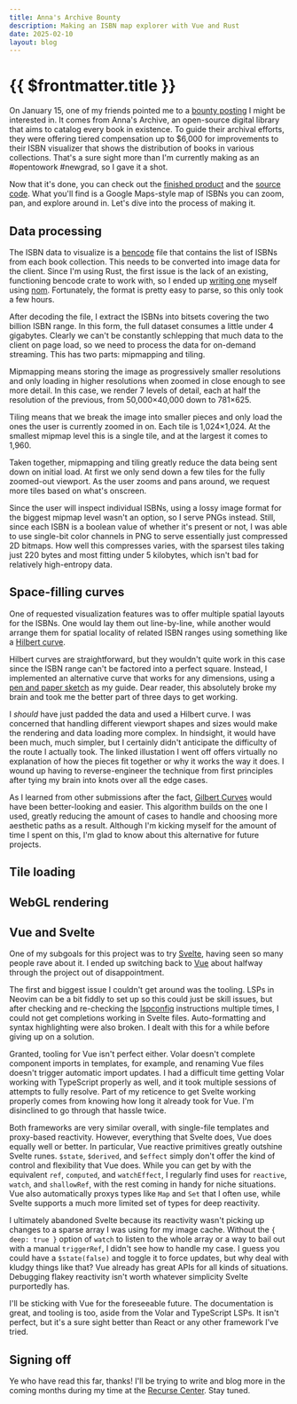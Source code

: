 ```yaml
---
title: Anna's Archive Bounty
description: Making an ISBN map explorer with Vue and Rust
date: 2025-02-10
layout: blog
---
```


# {{ $frontmatter.title }}

On January 15, one of my friends pointed me to a [bounty posting](https://annas-archive.org/blog/all-isbns.html) I might be interested in. It comes from Anna's Archive, an open-source digital library that aims to catalog every book in existence. To guide their archival efforts, they were offering tiered compensation up to \$6,000 for improvements to their ISBN visualizer that shows the distribution of books in various collections. That's a sure sight more than I'm currently making as an #opentowork #newgrad, so I gave it a shot. 

Now that it's done, you can check out the [finished product](https://isbn.timharding.co/) and the [source code](https://github.com/tim-harding/all-isbns). What you'll find is a Google Maps-style map of ISBNs you can zoom, pan, and explore around in. Let's dive into the process of making it. 

## Data processing

The ISBN data to visualize is a [bencode](https://en.wikipedia.org/wiki/Bencode) file that contains the list of ISBNs from each book collection. This needs to be converted into image data for the client. Since I'm using Rust, the first issue is the lack of an existing, functioning bencode crate to work with, so I ended up [writing one](https://github.com/tim-harding/bencode-rs) myself using [nom](https://github.com/rust-bakery/nom). Fortunately, the format is pretty easy to parse, so this only took a few hours. 

After decoding the file, I extract the ISBNs into bitsets covering the two billion ISBN range. In this form, the full dataset consumes a little under 4 gigabytes. Clearly we can't be constantly schlepping that much data to the client on page load, so we need to process the data for on-demand streaming. This has two parts: mipmapping and tiling. 

Mipmapping means storing the image as progressively smaller resolutions and only loading in higher resolutions when zoomed in close enough to see more detail. In this case, we render 7 levels of detail, each at half the resolution of the previous, from 50,000×40,000 down to 781×625. 

Tiling means that we break the image into smaller pieces and only load the ones the user is currently zoomed in on. Each tile is 1,024×1,024. At the smallest mipmap level this is a single tile, and at the largest it comes to 1,960. 

Taken together, mipmapping and tiling greatly reduce the data being sent down on initial load. At first we only send down a few tiles for the fully zoomed-out viewport. As the user zooms and pans around, we request more tiles based on what's onscreen. 

Since the user will inspect individual ISBNs, using a lossy image format for the biggest mipmap level wasn't an option, so I serve PNGs instead. Still, since each ISBN is a boolean value of whether it's present or not, I was able to use single-bit color channels in PNG to serve essentially just compressed 2D bitmaps. How well this compresses varies, with the sparsest tiles taking just 220 bytes and most fitting under 5 kilobytes, which isn't bad for relatively high-entropy data. 

## Space-filling curves

One of requested visualization features was to offer multiple spatial layouts for the ISBNs. One would lay them out line-by-line, while another would arrange them for spatial locality of related ISBN ranges using something like a [Hilbert curve](https://youtu.be/3s7h2MHQtxc?si=Ws_UxVacn_s3AkrV&t=237). 

Hilbert curves are straightforward, but they wouldn't quite work in this case since the ISBN range can't be factored into a perfect square. Instead, I implemented an alternative curve that works for any dimensions, using a [pen and paper sketch](https://lutanho.net/pic2html/draw_sfc.html) as my guide. Dear reader, this absolutely broke my brain and took me the better part of three days to get working. 

I _should_ have just padded the data and used a Hilbert curve. I was concerned that handling different viewport shapes and sizes would make the rendering and data loading more complex. In hindsight, it would have been much, much simpler, but I certainly didn't anticipate the difficulty of the route I actually took. The linked illustation I went off offers virtually no explanation of how the pieces fit together or why it works the way it does. I wound up having to reverse-engineer the technique from first principles after tying my brain into knots over all the edge cases. 

As I learned from other submissions after the fact, [Gilbert Curves](https://github.com/jakubcerveny/gilbert?tab=readme-ov-file) would have been better-looking and easier. This algorithm builds on the one I used, greatly reducing the amount of cases to handle and choosing more aesthetic paths as a result. Although I'm kicking myself for the amount of time I spent on this, I'm glad to know about this alternative for future projects. 

## Tile loading

## WebGL rendering

## Vue and Svelte

One of my subgoals for this project was to try [Svelte](https://svelte.dev/), having seen so many people rave about it. I ended up switching back to [Vue](https://vuejs.org/) about halfway through the project out of disappointment. 

The first and biggest issue I couldn't get around was the tooling. LSPs in Neovim can be a bit fiddly to set up so this could just be skill issues, but after checking and re-checking the [lspconfig](https://github.com/neovim/nvim-lspconfig/blob/master/doc/configs.md#svelte) instructions multiple times, I could not get completions working in Svelte files. Auto-formatting and syntax highlighting were also broken. I dealt with this for a while before giving up on a solution. 

Granted, tooling for Vue isn't perfect either. Volar doesn't complete component imports in templates, for example, and renaming Vue files doesn't trigger automatic import updates. I had a difficult time getting Volar working with TypeScript properly as well, and it took multiple sessions of attempts to fully resolve. Part of my reticence to get Svelte working properly comes from knowing how long it already took for Vue. I'm disinclined to go through that hassle twice. 

Both frameworks are very similar overall, with single-file templates and proxy-based reactivity. However, everything that Svelte does, Vue does equally well or better. In particular, Vue reactive primitives greatly outshine Svelte runes. `$state`, `$derived`, and `$effect` simply don't offer the kind of control and flexibility that Vue does. While you can get by with the equivalent `ref`, `computed`, and `watchEffect`, I regularly find uses for `reactive`, `watch`, and `shallowRef`, with the rest coming in handy for niche situations. Vue also automatically proxys types like `Map` and `Set` that I often use, while Svelte supports a much more limited set of types for deep reactivity. 

I ultimately abandoned Svelte because its reactivity wasn't picking up changes to a sparse array I was using for my image cache. Without the `{ deep: true }` option of `watch` to listen to the whole array or a way to bail out with a manual `triggerRef`, I didn't see how to handle my case. I guess you could have a `$state(false)` and toggle it to force updates, but why deal with kludgy things like that? Vue already has great APIs for all kinds of situations. Debugging flakey reactivity isn't worth whatever simplicity Svelte purportedly has. 

I'll be sticking with Vue for the foreseeable future. The documentation is great, and tooling is too, aside from the Volar and TypeScript LSPs. It isn't perfect, but it's a sure sight better than React or any other framework I've tried. 

## Signing off

Ye who have read this far, thanks! I'll be trying to write and blog more in the coming months during my time at the [Recurse Center](https://www.recurse.com/). Stay tuned. 
